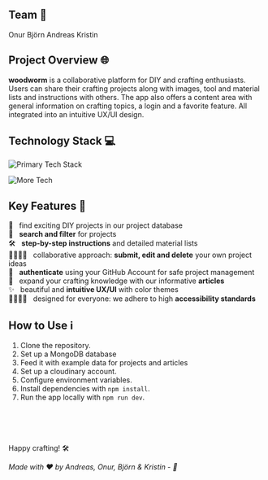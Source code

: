## Team 👥

Onur Björn Andreas Kristin

## Project Overview 🌐

**woodworm** is a collaborative platform for DIY and crafting enthusiasts. Users can share their crafting projects along with images, tool and material lists and instructions with others. The app also offers a content area with general information on crafting topics, a login and a favorite feature. All integrated into an intuitive UX/UI design.

## Technology Stack 💻

![Primary Tech Stack](https://skillicons.dev/icons?i=nextjs,react,styledcomponents,js,html,css)

![More Tech](https://skillicons.dev/icons?i=mongodb,vercel,vscode,git,github,nodejs)

## Key Features 🚀

🤩&nbsp;&nbsp;&nbsp;find exciting DIY projects in our project database <br>
🧐&nbsp;&nbsp;&nbsp;**search and filter** for projects <br>
🛠️&nbsp;&nbsp;&nbsp;**step-by-step instructions** and detailed material lists <br>
🫱🏼‍🫲🏾&nbsp;&nbsp;&nbsp;collaborative approach: **submit, edit and delete** your own project ideas <br>
🚫&nbsp;&nbsp;&nbsp;**authenticate** using your GitHub Account for safe project management <br>
🧠&nbsp;&nbsp;&nbsp;expand your crafting knowledge with our informative **articles** <br>
✨&nbsp;&nbsp;&nbsp;beautiful and **intuitive UX/UI** with color themes <br>
👨‍👩‍👧‍👧&nbsp;&nbsp;&nbsp;designed for everyone: we adhere to high **accessibility standards**

## How to Use ℹ️

1. Clone the repository.
2. Set up a MongoDB database
3. Feed it with example data for projects and articles
4. Set up a cloudinary account.
5. Configure environment variables.
6. Install dependencies with `npm install`.
7. Run the app locally with `npm run dev`.

<br>
<br>
<br>
<br>
Happy crafting! 🛠️

_Made with ❤️ by Andreas, Onur, Björn & Kristin - 🐛_
